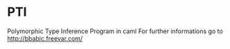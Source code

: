 PTI
===

Polymorphic Type Inference Program in caml
For further informations go to http://bbabic.freevar.com/
